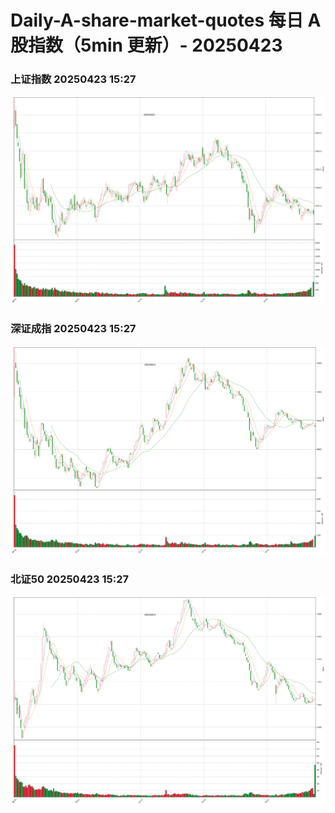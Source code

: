 
# Daily-A-share-market-quotes 每日 A 股指数（5min 更新）- 20250423

### 上证指数 20250423 15:27
![](./fig/2025/4/20250423-sh000001.png)

### 深证成指 20250423 15:27
![](./fig/2025/4/20250423-sz399001.png)

### 北证50 20250423 15:27
![](./fig/2025/4/20250423-bj899050.png)
